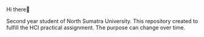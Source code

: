 Hi there👋

Second year student of North Sumatra University. This repository created to fulfill the HCI practical assignment. The purpose can change over time.



